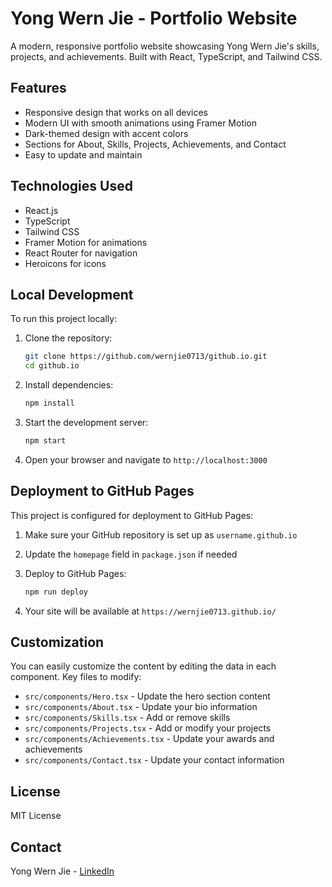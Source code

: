 # Yong Wern Jie - Portfolio Website

A modern, responsive portfolio website showcasing Yong Wern Jie's skills, projects, and achievements. Built with React, TypeScript, and Tailwind CSS.

## Features

- Responsive design that works on all devices
- Modern UI with smooth animations using Framer Motion
- Dark-themed design with accent colors
- Sections for About, Skills, Projects, Achievements, and Contact
- Easy to update and maintain

## Technologies Used

- React.js
- TypeScript
- Tailwind CSS
- Framer Motion for animations
- React Router for navigation
- Heroicons for icons

## Local Development

To run this project locally:

1. Clone the repository:

   ```bash
   git clone https://github.com/wernjie0713/github.io.git
   cd github.io
   ```

2. Install dependencies:

   ```bash
   npm install
   ```

3. Start the development server:

   ```bash
   npm start
   ```

4. Open your browser and navigate to `http://localhost:3000`

## Deployment to GitHub Pages

This project is configured for deployment to GitHub Pages:

1. Make sure your GitHub repository is set up as `username.github.io`

2. Update the `homepage` field in `package.json` if needed

3. Deploy to GitHub Pages:

   ```bash
   npm run deploy
   ```

4. Your site will be available at `https://wernjie0713.github.io/`

## Customization

You can easily customize the content by editing the data in each component. Key files to modify:

- `src/components/Hero.tsx` - Update the hero section content
- `src/components/About.tsx` - Update your bio information
- `src/components/Skills.tsx` - Add or remove skills
- `src/components/Projects.tsx` - Add or modify your projects
- `src/components/Achievements.tsx` - Update your awards and achievements
- `src/components/Contact.tsx` - Update your contact information

## License

MIT License

## Contact

Yong Wern Jie - [LinkedIn](https://www.linkedin.com/in/yong-wern-jie-0a5b90261/)
